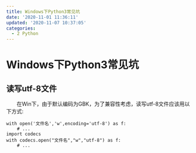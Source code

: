 ```yaml
---
title: Windows下Python3常见坑
date: '2020-11-01 11:36:11'
updated: '2020-11-07 10:37:05'
categories:
  - 2 Python
---
```

# Windows下Python3常见坑

## 读写utf-8文件

　　在Win下，由于默认编码为GBK，为了兼容性考虑，读写utf-8文件应该用以下方式:

```
with open('文件名','w',encoding='utf-8') as f:
    # ...
import codecs
with codecs.open("文件名","w","utf-8") as f:
    # ...
```
